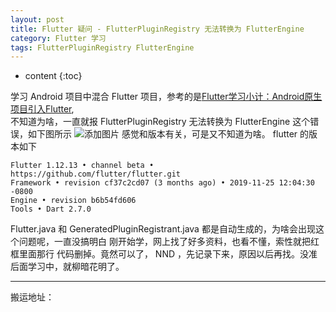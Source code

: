 ```yaml
---
layout: post
title: Flutter 疑问 - FlutterPluginRegistry 无法转换为 FlutterEngine
category: Flutter 学习
tags: FlutterPluginRegistry FlutterEngine
---
```

* content
{:toc}

学习 Android 项目中混合 Flutter 项目，参考的是[Flutter学习小计：Android原生项目引入Flutter](https://www.jianshu.com/p/7b6522e3e8f1),  
不知道为啥，一直就报 FlutterPluginRegistry 无法转换为 FlutterEngine 这个错误，如下图所示
![添加图片](../../../../images/flutter_quesioint_one.jpg)
感觉和版本有关，可是又不知道为啥。
flutter 的版本如下
```
Flutter 1.12.13 • channel beta • https://github.com/flutter/flutter.git
Framework • revision cf37c2cd07 (3 months ago) • 2019-11-25 12:04:30 -0800
Engine • revision b6b54fd606
Tools • Dart 2.7.0

```
Flutter.java 和 GeneratedPluginRegistrant.java 都是自动生成的，为啥会出现这个问题呢，一直没搞明白
刚开始学，网上找了好多资料，也看不懂，索性就把红框里面那行 代码删掉。竟然可以了， NND ，先记录下来，原因以后再找。没准后面学习中，就柳暗花明了。


---
搬运地址：    

